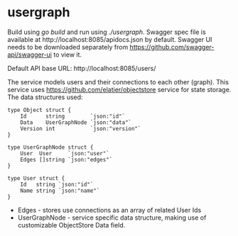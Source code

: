 # usergraph
Build using *go build* and run using *./usergraph*.
Swagger spec file is available at http://localhost:8085/apidocs.json by default.
Swagger UI needs to be downloaded separately from https://github.com/swagger-api/swagger-ui to view it.

Default API base URL: http://localhost:8085/users/

The service models users and their connections to each other (graph). 
This service uses https://github.com/elatier/objectstore service for state storage. The data structures used:

	type Object struct {
		Id      string        `json:"id"`
		Data    UserGraphNode `json:"data"`
		Version int           `json:"version"`
	}

	type UserGraphNode struct {
		User  User     `json:"user"`
		Edges []string `json:"edges"`
	}

	type User struct {
		Id   string `json:"id"`
		Name string `json:"name"`
	}

- Edges - stores use connections as an array of related User Ids
- UserGraphNode - service specific data structure, making use of customizable ObjectStore Data field.